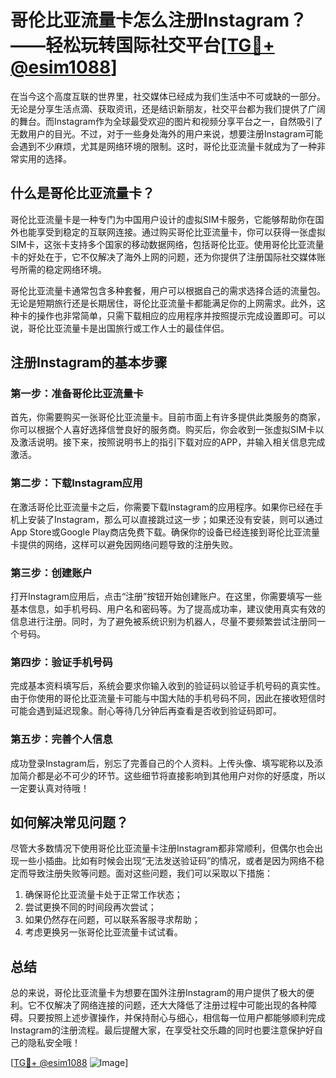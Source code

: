 # 哥伦比亚流量卡怎么注册Instagram？——轻松玩转国际社交平台[[TG💪+ @esim1088](https://t.me/s/esim1088)]

在当今这个高度互联的世界里，社交媒体已经成为我们生活中不可或缺的一部分。无论是分享生活点滴、获取资讯，还是结识新朋友，社交平台都为我们提供了广阔的舞台。而Instagram作为全球最受欢迎的图片和视频分享平台之一，自然吸引了无数用户的目光。不过，对于一些身处海外的用户来说，想要注册Instagram可能会遇到不少麻烦，尤其是网络环境的限制。这时，哥伦比亚流量卡就成为了一种非常实用的选择。

## 什么是哥伦比亚流量卡？

哥伦比亚流量卡是一种专门为中国用户设计的虚拟SIM卡服务，它能够帮助你在国外也能享受到稳定的互联网连接。通过购买哥伦比亚流量卡，你可以获得一张虚拟SIM卡，这张卡支持多个国家的移动数据网络，包括哥伦比亚。使用哥伦比亚流量卡的好处在于，它不仅解决了海外上网的问题，还为你提供了注册国际社交媒体账号所需的稳定网络环境。

哥伦比亚流量卡通常包含多种套餐，用户可以根据自己的需求选择合适的流量包。无论是短期旅行还是长期居住，哥伦比亚流量卡都能满足你的上网需求。此外，这种卡的操作也非常简单，只需下载相应的应用程序并按照提示完成设置即可。可以说，哥伦比亚流量卡是出国旅行或工作人士的最佳伴侣。

## 注册Instagram的基本步骤

### 第一步：准备哥伦比亚流量卡

首先，你需要购买一张哥伦比亚流量卡。目前市面上有许多提供此类服务的商家，你可以根据个人喜好选择信誉良好的服务商。购买后，你会收到一张虚拟SIM卡以及激活说明。接下来，按照说明书上的指引下载对应的APP，并输入相关信息完成激活。

### 第二步：下载Instagram应用

在激活哥伦比亚流量卡之后，你需要下载Instagram的应用程序。如果你已经在手机上安装了Instagram，那么可以直接跳过这一步；如果还没有安装，则可以通过App Store或Google Play商店免费下载。确保你的设备已经连接到哥伦比亚流量卡提供的网络，这样可以避免因网络问题导致的注册失败。

### 第三步：创建账户

打开Instagram应用后，点击“注册”按钮开始创建账户。在这里，你需要填写一些基本信息，如手机号码、用户名和密码等。为了提高成功率，建议使用真实有效的信息进行注册。同时，为了避免被系统识别为机器人，尽量不要频繁尝试注册同一个号码。

### 第四步：验证手机号码

完成基本资料填写后，系统会要求你输入收到的验证码以验证手机号码的真实性。由于你使用的哥伦比亚流量卡可能与中国大陆的手机号码不同，因此在接收短信时可能会遇到延迟现象。耐心等待几分钟后再查看是否收到验证码即可。

### 第五步：完善个人信息

成功登录Instagram后，别忘了完善自己的个人资料。上传头像、填写昵称以及添加简介都是必不可少的环节。这些细节将直接影响到其他用户对你的好感度，所以一定要认真对待哦！

## 如何解决常见问题？

尽管大多数情况下使用哥伦比亚流量卡注册Instagram都非常顺利，但偶尔也会出现一些小插曲。比如有时候会出现“无法发送验证码”的情况，或者是因为网络不稳定而导致注册失败等问题。面对这些问题，我们可以采取以下措施：

1. 确保哥伦比亚流量卡处于正常工作状态；
2. 尝试更换不同的时间段再次尝试；
3. 如果仍然存在问题，可以联系客服寻求帮助；
4. 考虑更换另一张哥伦比亚流量卡试试看。

## 总结

总的来说，哥伦比亚流量卡为想要在国外注册Instagram的用户提供了极大的便利。它不仅解决了网络连接的问题，还大大降低了注册过程中可能出现的各种障碍。只要按照上述步骤操作，并保持耐心与细心，相信每一位用户都能够顺利完成Instagram的注册流程。最后提醒大家，在享受社交乐趣的同时也要注意保护好自己的隐私安全哦！

[[TG💪+ @esim1088](https://t.me/s/esim1088) ![Image](https://i.postimg.cc/4NQfJmqS/Snipaste-2025-05-13-00-14-12.png)]